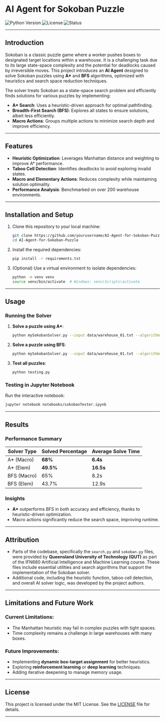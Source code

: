 # AI Agent for Sokoban Puzzle

![Python Version](https://img.shields.io/badge/python-3.9%2B-blue)
![License](https://img.shields.io/badge/license-MIT-green)
![Status](https://img.shields.io/badge/status-Complete-brightgreen)

---

## Introduction

Sokoban is a classic puzzle game where a worker pushes boxes to designated target locations within a warehouse. It is a challenging task due to its large state-space complexity and the potential for deadlocks caused by irreversible moves. This project introduces an **AI Agent** designed to solve Sokoban puzzles using **A\*** and **BFS** algorithms, optimized with heuristics and search space reduction techniques.

The solver treats Sokoban as a state-space search problem and efficiently finds solutions for various puzzles by implementing:
- **A\* Search**: Uses a heuristic-driven approach for optimal pathfinding.
- **Breadth-First Search (BFS)**: Explores all states to ensure solutions, albeit less efficiently.
- **Macro Actions**: Groups multiple actions to minimize search depth and improve efficiency.

---

## Features

- **Heuristic Optimization**: Leverages Manhattan distance and weighting to improve A\* performance.
- **Taboo Cell Detection**: Identifies deadlocks to avoid exploring invalid states.
- **Macro and Elementary Actions**: Reduces complexity while maintaining solution optimality.
- **Performance Analysis**: Benchmarked on over 200 warehouse environments.

---

## Installation and Setup

1. Clone this repository to your local machine:
   ```bash
   git clone https://github.com/yourusername/AI-Agent-for-Sokoban-Puzzle.git
   cd AI-Agent-for-Sokoban-Puzzle
   ```

2. Install the required dependencies:
   ```bash
   pip install -r requirements.txt
   ```

3. (Optional) Use a virtual environment to isolate dependencies:
   ```bash
   python -m venv venv
   source venv/bin/activate  # Windows: venv\Scripts\activate
   ```

---

## Usage

### Running the Solver

1. **Solve a puzzle using A\***:
   ```bash
   python mySokobanSolver.py --input data/warehouse_01.txt --algorithm astar
   ```

2. **Solve a puzzle using BFS**:
   ```bash
   python mySokobanSolver.py --input data/warehouse_01.txt --algorithm bfs
   ```

3. **Test all puzzles**:
   ```bash
   python testing.py
   ```

### Testing in Jupyter Notebook

Run the interactive notebook:
```bash
jupyter notebook notebooks/sokobanTester.ipynb
```

---

## Results

### Performance Summary

| Solver Type   | Solved Percentage | Average Solve Time |
|---------------|-------------------|--------------------|
| A\* (Macro)   | **68%**           | **6.4s**           |
| A\* (Elem)    | **49.5%**           | **16.5s**           |
| BFS (Macro)   | 65%               | 8.2s               |
| BFS (Elem)    | 43.7%               | 12.9s               |

### Insights
- **A\*** outperforms BFS in both accuracy and efficiency, thanks to heuristic-driven optimization.
- Macro actions significantly reduce the search space, improving runtime.

---

## Attribution

- Parts of the codebase, specifically the `search.py` and `sokoban.py` files, were provided by **Queensland University of Technology (QUT)** as part of the IFN680 Artificial Intelligence and Machine Learning course. These files include essential utilities and search algorithms that support the implementation of the Sokoban solver.
- Additional code, including the heuristic function, taboo cell detection, and overall AI solver logic, was developed by the project authors.

---

## Limitations and Future Work

### Current Limitations:
- The Manhattan heuristic may fail in complex puzzles with tight spaces.
- Time complexity remains a challenge in large warehouses with many boxes.

### Future Improvements:
- Implementing **dynamic box-target assignment** for better heuristics.
- Exploring **reinforcement learning** or **deep learning** techniques.
- Adding iterative deepening to manage memory usage.

---

## License

This project is licensed under the MIT License. See the [LICENSE](LICENSE) file for details.

---

